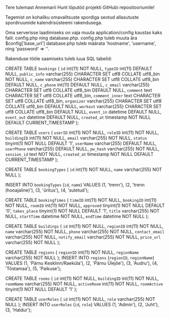 Tere tulemast Annemarii Hunt lõputöö projekti GitHubi repositooriumile!

Tegemist on kohaliku omavalitsuste spordiga seotud allasutuste spordiruumide kalendrisüsteemi rakendusega. 

Oma serverisse laadimiseks on vaja muuta application/config kaustas kaks faili: config.php ning database.php.
config.php tuleb muuta ära $config['base_url']
database.php tuleb määrata 'hostname', 'username', ning 'password' => ''.

Rakenduse tööle saamiseks tuleb luua SQL tabelid:

CREATE TABLE `bookings` (
  `id` int(11) NOT NULL,
  `typeID` int(11) DEFAULT NULL,
  `public_info` varchar(255) CHARACTER SET utf8 COLLATE utf8_bin NOT NULL,
  `c_name` varchar(255) CHARACTER SET utf8 COLLATE utf8_bin DEFAULT NULL,
  `c_phone` int(11) DEFAULT NULL,
  `c_email` varchar(255) CHARACTER SET utf8 COLLATE utf8_bin DEFAULT NULL,
  `comment` text CHARACTER SET utf8 COLLATE utf8_bin,
  `comment_inner` text CHARACTER SET utf8 COLLATE utf8_bin,
  `organizer` varchar(255) CHARACTER SET utf8 COLLATE utf8_bin DEFAULT NULL,
  `workout` varchar(255) CHARACTER SET utf8 COLLATE utf8_bin DEFAULT NULL,
  `event_in` datetime DEFAULT NULL,
  `event_out` datetime DEFAULT NULL,
  `created_at` timestamp NOT NULL DEFAULT CURRENT_TIMESTAMP
);

CREATE TABLE `users` (
  `userID` int(11) NOT NULL,
  `roleID` int(11) NOT NULL,
  `buildingID` int(11) NOT NULL,
  `email` varchar(255) NOT NULL,
  `status` tinyint(1) NOT NULL DEFAULT '1',
  `userName` varchar(255) DEFAULT NULL,
  `userPhone` varchar(255) DEFAULT NULL,
  `pw_hash` varchar(255) NOT NULL,
  `session_id` text NOT NULL,
  `created_at` timestamp NOT NULL DEFAULT CURRENT_TIMESTAMP
);


CREATE TABLE `bookingTypes` (
  `id` int(11) NOT NULL,
  `name` varchar(255) NOT NULL
);

INSERT INTO `bookingTypes` (`id`, `name`) VALUES
(1, 'trenn'),
(2, 'trenn (hooajaline)'),
(3, 'üritus'),
(4, 'suletud');

CREATE TABLE `bookingTimes` (
  `timeID` int(11) NOT NULL,
  `bookingID` int(11) NOT NULL,
  `roomID` int(11) NOT NULL,
  `approved` tinyint(1) NOT NULL DEFAULT '0',
  `takes_place` tinyint(1) NOT NULL DEFAULT '1',
  `title` varchar(255) NOT NULL,
  `startTime` datetime NOT NULL,
  `endTime` datetime NOT NULL
);

CREATE TABLE `buildings` (
  `id` int(11) NOT NULL,
  `regionID` int(11) NOT NULL,
  `name` varchar(255) NOT NULL,
  `phone` varchar(255) NOT NULL,
  `contact_email` varchar(255) NOT NULL,
  `notify_email` varchar(255) NOT NULL,
  `price_url` varchar(255) NOT NULL
);


CREATE TABLE `regions` (
  `regionID` int(11) NOT NULL,
  `regionName` varchar(255) NOT NULL
);
INSERT INTO `regions` (`regionID`, `regionName`) VALUES
(1, 'Pärnu Kesklinn/Raeküla'),
(2, 'Pärnu Ülejõe'),
(3, 'Audru'),
(4, 'Tõstamaa'),
(5, 'Paikuse');


CREATE TABLE `rooms` (
  `id` int(11) NOT NULL,
  `buildingID` int(11) NOT NULL,
  `roomName` varchar(255) NOT NULL,
  `activeRoom` int(11) NOT NULL,
  `roomActive` tinyint(1) NOT NULL DEFAULT '1'
);


CREATE TABLE `userRoles` (
  `id` int(11) NOT NULL,
  `role` varchar(255) NOT NULL
);
INSERT INTO `userRoles` (`id`, `role`) VALUES
(1, 'Admin'),
(2, 'Juht'),
(3, 'Haldur');
